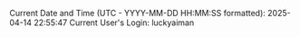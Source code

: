 Current Date and Time (UTC - YYYY-MM-DD HH:MM:SS formatted): 2025-04-14 22:55:47
Current User's Login: luckyaiman
